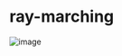 # ray-marching

![image](https://github.com/roblesch/ray-marching/assets/8890471/99af9c78-ff3c-4483-959c-88282cbfa00a)
